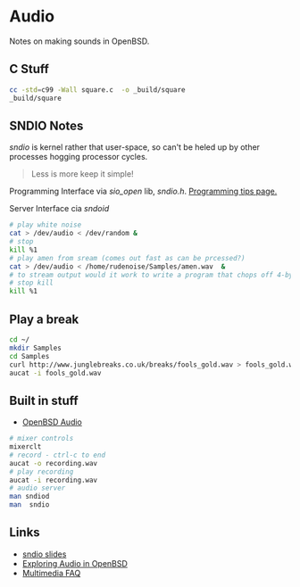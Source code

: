# Audio

Notes on making sounds in OpenBSD.

## C Stuff

```sh
cc -std=c99 -Wall square.c  -o _build/square 
_build/square
```

## SNDIO Notes

_sndio_ is kernel rather that user-space, so can't be heled up by
other processes hogging processor cycles.

> Less is more  keep it simple!

Programming Interface via *sio_open* lib, *sndio.h*.
[Programming tips page.](http://www.sndio.org/tips.html)

Server Interface cia *sndoid*

```sh
# play white noise
cat > /dev/audio < /dev/random &
# stop
kill %1
# play amen from sream (comes out fast as can be prcessed?)
cat > /dev/audio < /home/rudenoise/Samples/amen.wav  &
# to stream output would it work to write a program that chops off 4-bytes/1-word and streams them at 44000khz?
# stop kill
kill %1
```

## Play a break
```sh
cd ~/
mkdir Samples
cd Samples
curl http://www.junglebreaks.co.uk/breaks/fools_gold.wav > fools_gold.wav
aucat -i fools_gold.wav
```

## Built in stuff

* [OpenBSD Audio](https://www.openbsd.org/faq/faq13.html)

```sh
# mixer controls
mixerclt
# record - ctrl-c to end
aucat -o recording.wav
# play recording
aucat -i recording.wav
# audio server
man sndiod
man  sndio
```

## Links

* [sndio slides](http://www.openbsd.org/papers/asiabsdcon2010_sndio_slides.pdf)
* [Exploring Audio in OpenBSD](http://mrbool.com/exploring-audio-in-openbsd/29890)
* [Multimedia FAQ](http://openbsd.das.ufsc.br/faq/faq13.html)
